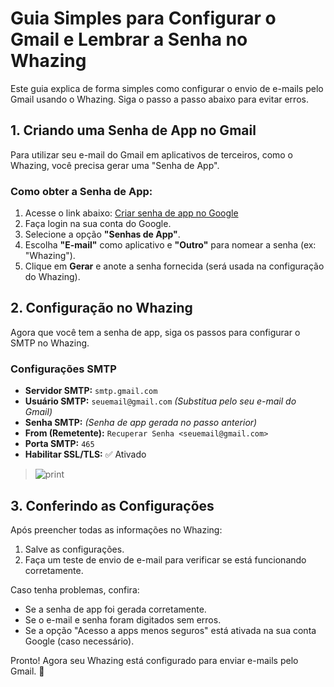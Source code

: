 # Guia Simples para Configurar o Gmail e Lembrar a Senha no Whazing

Este guia explica de forma simples como configurar o envio de e-mails pelo Gmail usando o Whazing. Siga o passo a passo abaixo para evitar erros.

## 1. Criando uma Senha de App no Gmail

Para utilizar seu e-mail do Gmail em aplicativos de terceiros, como o Whazing, você precisa gerar uma "Senha de App".

### Como obter a Senha de App:

1. Acesse o link abaixo: [Criar senha de app no Google](https://support.google.com/accounts/answer/185833?hl=pt-BR)
2. Faça login na sua conta do Google.
3. Selecione a opção **"Senhas de App"**.
4. Escolha **"E-mail"** como aplicativo e **"Outro"** para nomear a senha (ex: "Whazing").
5. Clique em **Gerar** e anote a senha fornecida (será usada na configuração do Whazing).

## 2. Configuração no Whazing

Agora que você tem a senha de app, siga os passos para configurar o SMTP no Whazing.

### Configurações SMTP

* **Servidor SMTP:** `smtp.gmail.com`
* **Usuário SMTP:** `seuemail@gmail.com` _(Substitua pelo seu e-mail do Gmail)_
* **Senha SMTP:** _(Senha de app gerada no passo anterior)_
* **From (Remetente):** `Recuperar Senha <seuemail@gmail.com>`
* **Porta SMTP:** `465`
* **Habilitar SSL/TLS:** ✅ Ativado

> <img src="../docs/Configurar gmail/email.png" alt="print" data-size="original">

## 3. Conferindo as Configurações

Após preencher todas as informações no Whazing:

1. Salve as configurações.
2. Faça um teste de envio de e-mail para verificar se está funcionando corretamente.

Caso tenha problemas, confira:

* Se a senha de app foi gerada corretamente.
* Se o e-mail e senha foram digitados sem erros.
* Se a opção "Acesso a apps menos seguros" está ativada na sua conta Google (caso necessário).

Pronto! Agora seu Whazing está configurado para enviar e-mails pelo Gmail. 🚀
